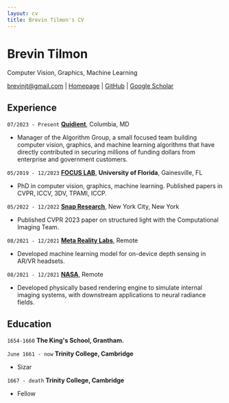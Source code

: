 ```yaml
---
layout: cv
title: Brevin Tilmon's CV
---
```

# Brevin Tilmon
Computer Vision, Graphics, Machine Learning

<div id="webaddress">
<a href="brevinjt@gmail.com">brevinjt@gmail.com</a>
| <a href="https://btilmon.github.io/">Homepage</a>
| <a href="https://github.com/btilmon">GitHub</a>
| <a href="https://scholar.google.com/citations?user=-bgfLW4AAAAJ&hl=en">Google Scholar</a>
</div>

## Experience

`07/2023 - Present`
<a href="https://quidient.com/">__Quidient__</a>, Columbia, MD

- Manager of the Algorithm Group, a small focused team building computer vision, graphics, and machine learning algorithms that have directly contributed in securing millions of funding dollars from enterprise and government customers.

 
`05/2019 - 12/2023`
<a href="[https://focus.ece.ufl.edu/">__FOCUS LAB__</a>, __University of Florida__, Gainesville, FL

- PhD in computer vision, graphics, machine learning. Published papers in CVPR, ICCV, 3DV, TPAMI, ICCP. 


`05/2022 - 12/2022`
<a href="https://research.snap.com/">__Snap Research__</a>, New York City, New York

- Published CVPR 2023 paper on structured light with the Computational Imaging Team.


`08/2021 - 12/2021`
<a href="https://about.meta.com/realitylabs/">__Meta Reality Labs__</a>, Remote

- Developed machine learning model for on-device depth sensing in AR/VR headsets.


`08/2021 - 12/2021`
<a href="https://www.nasa.gov/intelligent-systems-division/autonomous-systems-and-robotics/intelligent-robotics-group/">__NASA__</a>, Remote

- Developed physically based rendering engine to simulate internal imaging systems, with downstream applications to neural radiance fields. 

  
## Education

`1654-1660`
__The King's School, Grantham.__

`June 1661 - now`
__Trinity College, Cambridge__

- Sizar

`1667 - death`
__Trinity College, Cambridge__

- Fellow







<!-- ### Footer

Last updated: May 2013 -->


